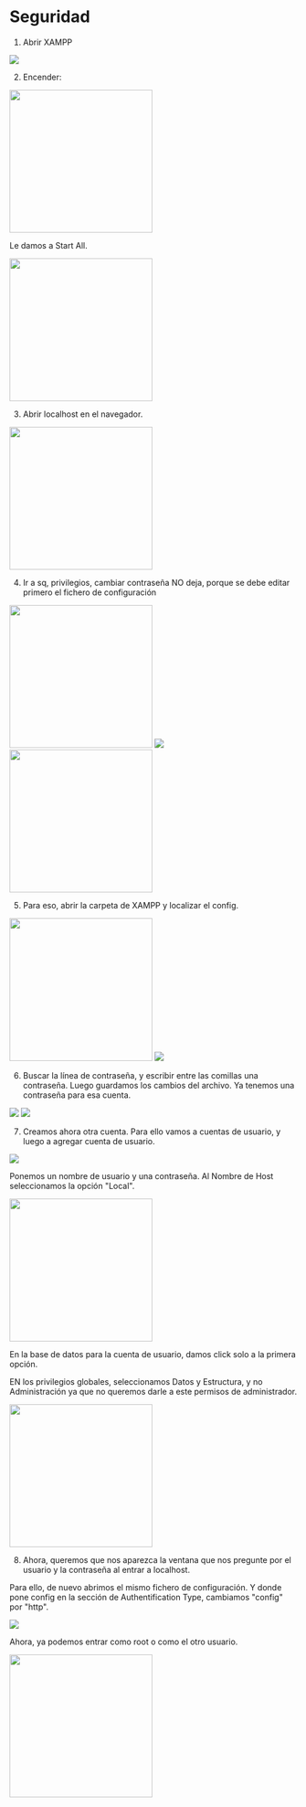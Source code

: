 # Seguridad

1. Abrir XAMPP

<img src="./img/11.png">

2. Encender:

<img src="img/open.png" height="250px">

Le damos a Start All.

<img src="img/start.png" height="250px">

3. Abrir localhost en el navegador.

<img src="img/myphp.png" height="250px">

4. Ir a sq, privilegios, cambiar contraseña
NO deja, porque se debe editar primero el fichero de configuración


<img src="img/2a.png" height="250px">

<img src="img/2sqlPrivilegios.png">

<img src="img/2changepasswd.png" height="250px">

5. Para eso, abrir la carpeta de XAMPP y localizar el config.

<img src="img/openfolder.png" height="250px">

<img src="img/configfile.png">


6. Buscar la línea de contraseña, y escribir entre las comillas una contraseña. Luego guardamos los cambios del archivo.
Ya tenemos una contraseña para esa cuenta.

<img src="img/1.png">

<img src="img/2.png">


7. Creamos ahora otra cuenta. Para ello vamos a cuentas de usuario, y luego a agregar cuenta de usuario.

<img src="img/agragarusuario.png">

Ponemos un nombre de usuario y una contraseña. Al Nombre de Host seleccionamos la opción  "Local".

<img src="img/agregarusuario2.png" height="250px">

En la base de datos para la cuenta de usuario, damos click solo a la primera opción.

EN los privilegios globales, seleccionamos Datos y Estructura, y no Administración ya que no queremos darle a este permisos de administrador.

<img src="img/crearusuar3.png" height="250px">

8. Ahora, queremos que nos aparezca la ventana que nos pregunte por el usuario y la contraseña al entrar a localhost.

Para ello, de nuevo abrimos el mismo fichero de configuración.
Y donde pone config en la sección de Authentification Type, cambiamos "config" por "http".

<img src="img/3.png">

Ahora, ya podemos entrar como root o como el otro usuario.


<img src="img/2adsa.png" height="250px">



